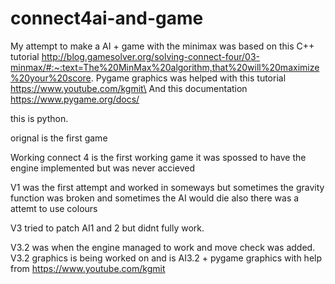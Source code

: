 # connect4ai-and-game

My attempt to make a AI + game with the minimax was based on this C++ tutorial http://blog.gamesolver.org/solving-connect-four/03-minmax/#:~:text=The%20MinMax%20algorithm,that%20will%20maximize%20your%20score.
Pygame graphics was helped with this tutorial https://www.youtube.com/kgmit\
And this documentation https://www.pygame.org/docs/

this is python.

orignal is the first game 

Working connect 4 is the first working game it was spossed to have the engine implemented but was never accieved 

V1 was the first attempt and worked in someways but sometimes the gravity function was broken and sometimes the AI would die also there was a attemt to use colours

V3 tried to patch AI1 and 2 but didnt fully work.

V3.2 was when the engine managed to work and move check was added.
V3.2 graphics is being worked on and is AI3.2 + pygame graphics with help from https://www.youtube.com/kgmit
 
 
